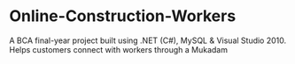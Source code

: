 # Online-Construction-Workers
A BCA final-year project built using .NET (C#), MySQL &amp; Visual Studio 2010. Helps customers connect with workers through a Mukadam 
